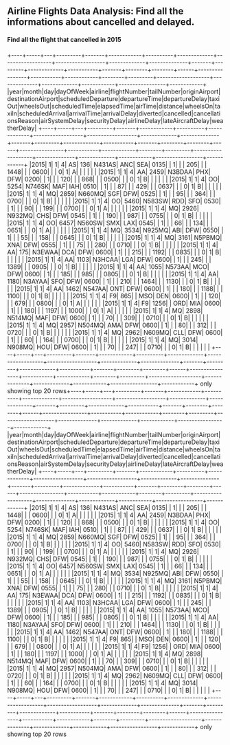 ## Airline Flights Data Analysis: Find all the informations about cancelled and delayed. 

#### Find all the flight that cancelled in 2015

+----+-----+---+---------+-------+------------+----------+-------------+------------------+------------------+-------------+--------------+-------+---------+-------------+-----------+-------+--------+--------+------+----------------+-----------+------------+--------+---------+-------------------+--------------+-------------+------------+-----------------+------------+
|year|month|day|dayOfWeek|airline|flightNumber|tailNumber|originAirport|destinationAirport|scheduledDeparture|departureTime|departureDelay|taxiOut|wheelsOut|scheduledTime|elapsedTime|airTime|distance|wheelsOn|taxiIn|scheduledArrival|arrivalTime|arrivalDelay|diverted|cancelled|cancellationsReason|airSystemDelay|securityDelay|airlineDelay|lateAircraftDelay|weatherDelay|
+----+-----+---+---------+-------+------------+----------+-------------+------------------+------------------+-------------+--------------+-------+---------+-------------+-----------+-------+--------+--------+------+----------------+-----------+------------+--------+---------+-------------------+--------------+-------------+------------+-----------------+------------+
|2015|    1|  1|        4|     AS|         136|    N431AS|          ANC|               SEA|              0135|             |             1|       |         |          205|           |       |    1448|        |      |            0600|           |            |       0|        1|                  A|              |             |            |                 |            |
|2015|    1|  1|        4|     AA|        2459|    N3BDAA|          PHX|               DFW|              0200|             |             1|       |         |          120|           |       |     868|        |      |            0500|           |            |       0|        1|                  B|              |             |            |                 |            |
|2015|    1|  1|        4|     OO|        5254|    N746SK|          MAF|               IAH|              0510|             |             1|       |         |           87|           |       |     429|        |      |            0637|           |            |       0|        1|                  B|              |             |            |                 |            |
|2015|    1|  1|        4|     MQ|        2859|    N660MQ|          SGF|               DFW|              0525|             |             1|       |         |           95|           |       |     364|        |      |            0700|           |            |       0|        1|                  B|              |             |            |                 |            |
|2015|    1|  1|        4|     OO|        5460|    N583SW|          RDD|               SFO|              0530|             |             1|       |         |           90|           |       |     199|        |      |            0700|           |            |       0|        1|                  A|              |             |            |                 |            |
|2015|    1|  1|        4|     MQ|        2926|    N932MQ|          CHS|               DFW|              0545|             |             1|       |         |          190|           |       |     987|        |      |            0755|           |            |       0|        1|                  B|              |             |            |                 |            |
|2015|    1|  1|        4|     OO|        6457|    N560SW|          SMX|               LAX|              0545|             |             1|       |         |           66|           |       |     134|        |      |            0651|           |            |       0|        1|                  A|              |             |            |                 |            |
|2015|    1|  1|        4|     MQ|        3534|    N925MQ|          ABI|               DFW|              0550|             |             1|       |         |           55|           |       |     158|        |      |            0645|           |            |       0|        1|                  B|              |             |            |                 |            |
|2015|    1|  1|        4|     MQ|        3161|    N5PBMQ|          XNA|               DFW|              0555|             |             1|       |         |           75|           |       |     280|        |      |            0710|           |            |       0|        1|                  B|              |             |            |                 |            |
|2015|    1|  1|        4|     AA|         175|    N3EWAA|          DCA|               DFW|              0600|             |             1|       |         |          215|           |       |    1192|        |      |            0835|           |            |       0|        1|                  B|              |             |            |                 |            |
|2015|    1|  1|        4|     AA|        1103|    N3HCAA|          LGA|               DFW|              0600|             |             1|       |         |          245|           |       |    1389|        |      |            0905|           |            |       0|        1|                  B|              |             |            |                 |            |
|2015|    1|  1|        4|     AA|        1055|    N573AA|          MCO|               DFW|              0600|             |             1|       |         |          185|           |       |     985|        |      |            0805|           |            |       0|        1|                  B|              |             |            |                 |            |
|2015|    1|  1|        4|     AA|        1180|    N3AYAA|          SFO|               DFW|              0600|             |             1|       |         |          210|           |       |    1464|        |      |            1130|           |            |       0|        1|                  B|              |             |            |                 |            |
|2015|    1|  1|        4|     AA|        1462|    N547AA|          ONT|               DFW|              0600|             |             1|       |         |          180|           |       |    1188|        |      |            1100|           |            |       0|        1|                  B|              |             |            |                 |            |
|2015|    1|  1|        4|     F9|         865|          |          MSO|               DEN|              0600|             |             1|       |         |          120|           |       |     679|        |      |            0800|           |            |       0|        1|                  A|              |             |            |                 |            |
|2015|    1|  1|        4|     F9|        1256|          |          ORD|               MIA|              0600|             |             1|       |         |          180|           |       |    1197|        |      |            1000|           |            |       0|        1|                  A|              |             |            |                 |            |
|2015|    1|  1|        4|     MQ|        2898|    N514MQ|          MAF|               DFW|              0600|             |             1|       |         |           70|           |       |     309|        |      |            0710|           |            |       0|        1|                  B|              |             |            |                 |            |
|2015|    1|  1|        4|     MQ|        2957|    N504MQ|          AMA|               DFW|              0600|             |             1|       |         |           80|           |       |     312|        |      |            0720|           |            |       0|        1|                  B|              |             |            |                 |            |
|2015|    1|  1|        4|     MQ|        2962|    N609MQ|          CLL|               DFW|              0600|             |             1|       |         |           60|           |       |     164|        |      |            0700|           |            |       0|        1|                  B|              |             |            |                 |            |
|2015|    1|  1|        4|     MQ|        3014|    N908MQ|          HOU|               DFW|              0600|             |             1|       |         |           70|           |       |     247|        |      |            0710|           |            |       0|        1|                  B|              |             |            |                 |            |
+----+-----+---+---------+-------+------------+----------+-------------+------------------+------------------+-------------+--------------+-------+---------+-------------+-----------+-------+--------+--------+------+----------------+-----------+------------+--------+---------+-------------------+--------------+-------------+------------+-----------------+------------+
only showing top 20 rows+----+-----+---+---------+-------+------------+----------+-------------+------------------+------------------+-------------+--------------+-------+---------+-------------+-----------+-------+--------+--------+------+----------------+-----------+------------+--------+---------+-------------------+--------------+-------------+------------+-----------------+------------+
|year|month|day|dayOfWeek|airline|flightNumber|tailNumber|originAirport|destinationAirport|scheduledDeparture|departureTime|departureDelay|taxiOut|wheelsOut|scheduledTime|elapsedTime|airTime|distance|wheelsOn|taxiIn|scheduledArrival|arrivalTime|arrivalDelay|diverted|cancelled|cancellationsReason|airSystemDelay|securityDelay|airlineDelay|lateAircraftDelay|weatherDelay|
+----+-----+---+---------+-------+------------+----------+-------------+------------------+------------------+-------------+--------------+-------+---------+-------------+-----------+-------+--------+--------+------+----------------+-----------+------------+--------+---------+-------------------+--------------+-------------+------------+-----------------+------------+
|2015|    1|  1|        4|     AS|         136|    N431AS|          ANC|               SEA|              0135|             |             1|       |         |          205|           |       |    1448|        |      |            0600|           |            |       0|        1|                  A|              |             |            |                 |            |
|2015|    1|  1|        4|     AA|        2459|    N3BDAA|          PHX|               DFW|              0200|             |             1|       |         |          120|           |       |     868|        |      |            0500|           |            |       0|        1|                  B|              |             |            |                 |            |
|2015|    1|  1|        4|     OO|        5254|    N746SK|          MAF|               IAH|              0510|             |             1|       |         |           87|           |       |     429|        |      |            0637|           |            |       0|        1|                  B|              |             |            |                 |            |
|2015|    1|  1|        4|     MQ|        2859|    N660MQ|          SGF|               DFW|              0525|             |             1|       |         |           95|           |       |     364|        |      |            0700|           |            |       0|        1|                  B|              |             |            |                 |            |
|2015|    1|  1|        4|     OO|        5460|    N583SW|          RDD|               SFO|              0530|             |             1|       |         |           90|           |       |     199|        |      |            0700|           |            |       0|        1|                  A|              |             |            |                 |            |
|2015|    1|  1|        4|     MQ|        2926|    N932MQ|          CHS|               DFW|              0545|             |             1|       |         |          190|           |       |     987|        |      |            0755|           |            |       0|        1|                  B|              |             |            |                 |            |
|2015|    1|  1|        4|     OO|        6457|    N560SW|          SMX|               LAX|              0545|             |             1|       |         |           66|           |       |     134|        |      |            0651|           |            |       0|        1|                  A|              |             |            |                 |            |
|2015|    1|  1|        4|     MQ|        3534|    N925MQ|          ABI|               DFW|              0550|             |             1|       |         |           55|           |       |     158|        |      |            0645|           |            |       0|        1|                  B|              |             |            |                 |            |
|2015|    1|  1|        4|     MQ|        3161|    N5PBMQ|          XNA|               DFW|              0555|             |             1|       |         |           75|           |       |     280|        |      |            0710|           |            |       0|        1|                  B|              |             |            |                 |            |
|2015|    1|  1|        4|     AA|         175|    N3EWAA|          DCA|               DFW|              0600|             |             1|       |         |          215|           |       |    1192|        |      |            0835|           |            |       0|        1|                  B|              |             |            |                 |            |
|2015|    1|  1|        4|     AA|        1103|    N3HCAA|          LGA|               DFW|              0600|             |             1|       |         |          245|           |       |    1389|        |      |            0905|           |            |       0|        1|                  B|              |             |            |                 |            |
|2015|    1|  1|        4|     AA|        1055|    N573AA|          MCO|               DFW|              0600|             |             1|       |         |          185|           |       |     985|        |      |            0805|           |            |       0|        1|                  B|              |             |            |                 |            |
|2015|    1|  1|        4|     AA|        1180|    N3AYAA|          SFO|               DFW|              0600|             |             1|       |         |          210|           |       |    1464|        |      |            1130|           |            |       0|        1|                  B|              |             |            |                 |            |
|2015|    1|  1|        4|     AA|        1462|    N547AA|          ONT|               DFW|              0600|             |             1|       |         |          180|           |       |    1188|        |      |            1100|           |            |       0|        1|                  B|              |             |            |                 |            |
|2015|    1|  1|        4|     F9|         865|          |          MSO|               DEN|              0600|             |             1|       |         |          120|           |       |     679|        |      |            0800|           |            |       0|        1|                  A|              |             |            |                 |            |
|2015|    1|  1|        4|     F9|        1256|          |          ORD|               MIA|              0600|             |             1|       |         |          180|           |       |    1197|        |      |            1000|           |            |       0|        1|                  A|              |             |            |                 |            |
|2015|    1|  1|        4|     MQ|        2898|    N514MQ|          MAF|               DFW|              0600|             |             1|       |         |           70|           |       |     309|        |      |            0710|           |            |       0|        1|                  B|              |             |            |                 |            |
|2015|    1|  1|        4|     MQ|        2957|    N504MQ|          AMA|               DFW|              0600|             |             1|       |         |           80|           |       |     312|        |      |            0720|           |            |       0|        1|                  B|              |             |            |                 |            |
|2015|    1|  1|        4|     MQ|        2962|    N609MQ|          CLL|               DFW|              0600|             |             1|       |         |           60|           |       |     164|        |      |            0700|           |            |       0|        1|                  B|              |             |            |                 |            |
|2015|    1|  1|        4|     MQ|        3014|    N908MQ|          HOU|               DFW|              0600|             |             1|       |         |           70|           |       |     247|        |      |            0710|           |            |       0|        1|                  B|              |             |            |                 |            |
+----+-----+---+---------+-------+------------+----------+-------------+------------------+------------------+-------------+--------------+-------+---------+-------------+-----------+-------+--------+--------+------+----------------+-----------+------------+--------+---------+-------------------+--------------+-------------+------------+-----------------+------------+
only showing top 20 rows

